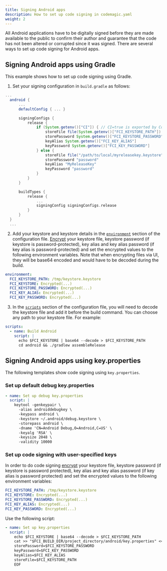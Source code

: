 ```yaml
---
title: Signing Android apps
description: How to set up code signing in codemagic.yaml
weight: 2
---
```


All Android applications have to be digitally signed before they are made available to the public to confirm their author and guarantee that the code has not been altered or corrupted since it was signed. There are several ways to set up code signing for Android apps.

## Signing Android apps using Gradle

This example shows how to set up code signing using Gradle.

1. Set your signing configuration in `build.gradle` as follows:

```gradle
...
  android {
      ...
      defaultConfig { ... }

      signingConfigs {
          release {
              if (System.getenv()["CI"]) { // CI=true is exported by Codemagic
                  storeFile file(System.getenv()["FCI_KEYSTORE_PATH"])
                  storePassword System.getenv()["FCI_KEYSTORE_PASSWORD"]
                  keyAlias System.getenv()["FCI_KEY_ALIAS"]
                  keyPassword System.getenv()["FCI_KEY_PASSWORD"]
              } else {
                  storeFile file("/path/to/local/myreleasekey.keystore")
                  storePassword "password"
                  keyAlias "MyReleaseKey"
                  keyPassword "password"
              }
          }
      }

      buildTypes {
          release {
              ...
              signingConfig signingConfigs.release
          }
      }
  }
  ...
```
2. Add your keystore and keystore details in the [`environment`](../getting-started/yaml#environment) section of the configuration file. [Encrypt](../building/encrypting/#encrypting-sensitive-data) your keystore file, keystore password (if keystore is password-protected), key alias and key alias password (if key alias is password-protected) and set the encrypted values to the following environment variables. Note that when encrypting files via UI, they will be base64 encoded and would have to be decoded during the build.

```yaml
environment:
  FCI_KEYSTORE_PATH: /tmp/keystore.keystore
  FCI_KEYSTORE: Encrypted(...)
  FCI_KEYSTORE_PASSWORD: Encrypted(...)
  FCI_KEY_ALIAS: Encrypted(...)
  FCI_KEY_PASSWORD: Encrypted(...)
```

3. In the [`scripts`](../getting-started/yaml#scripts) section of the configuration file, you will need to decode the keystore file and add it before the build command. You can choose any path to your keystore file. For example:

```yaml
scripts:
  - name: Build Android
    script: |
      echo $FCI_KEYSTORE | base64 --decode > $FCI_KEYSTORE_PATH
      cd android && ./gradlew assembleRelease
```

## Signing Android apps using key.properties

The following templates show code signing using `key.properties`.

### Set up default debug key.properties

```yaml
- name: Set up debug key.properties
  script: |
    keytool -genkeypair \
      -alias androiddebugkey \
      -keypass android \
      -keystore ~/.android/debug.keystore \
      -storepass android \
      -dname 'CN=Android Debug,O=Android,C=US' \
      -keyalg 'RSA' \
      -keysize 2048 \
      -validity 10000
```
### Set up code signing with user-specified keys

In order to do code signing [encrypt](../building/encrypting/#encrypting-sensitive-data) your keystore file, keystore password (if keystore is password protected), key alias and key alias password (if key alias is password protected) and set the encrypted values to the following environment variables:

```yaml
FCI_KEYSTORE_PATH: /tmp/keystore.keystore
FCI_KEYSTORE: Encrypted(...)
FCI_KEYSTORE_PASSWORD: Encrypted(...)
FCI_KEY_ALIAS: Encrypted(...)
FCI_KEY_PASSWORD: Encrypted(...)
```

Use the following script:

```yaml
- name: Set up key.properties
  script: |
    echo $FCI_KEYSTORE | base64 --decode > $FCI_KEYSTORE_PATH
    cat >> "$FCI_BUILD_DIR/project_directory/android/key.properties" <<EOF
    storePassword=$FCI_KEYSTORE_PASSWORD
    keyPassword=$FCI_KEY_PASSWORD
    keyAlias=$FCI_KEY_ALIAS
    storeFile=$FCI_KEYSTORE_PATH
    EOF
```

